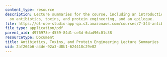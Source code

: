 ```yaml
---
content_type: resource
description: Lecture summaries for the course, including an introduction, information
  on antibiotics, toxins, and protein engineering, and an epilogue.
file: https://ol-ocw-studio-app-qa.s3.amazonaws.com/courses/7-344-antibiotics-toxins-and-protein-engineering-spring-2007/2af264b6a4de92a3d8b1624418c29e02_7344_lecture_sum.pdf
file_type: application/pdf
parent_uid: 4976973e-4559-84d1-ce3d-6dad96c01c38
resourcetype: Document
title: Antibiotics, Toxins, and Protein Engineering Lecture Summaries
uid: 2af264b6-a4de-92a3-d8b1-624418c29e02
---
```

